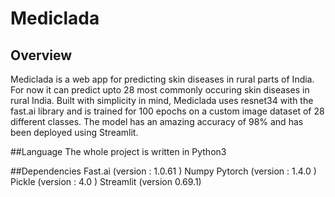 # Mediclada

## Overview
Mediclada is a web app for predicting skin diseases in rural parts of India. For now it can predict upto 28 most commonly occuring skin diseases in rural India.
Built with simplicity in mind, Mediclada uses resnet34 with the fast.ai library and is trained for 100 epochs on a custom image dataset of 28 different classes.
The model has an amazing accuracy of 98% and has been deployed using Streamlit.

##Language
The whole project is written in Python3

##Dependencies 
Fast.ai (version : 1.0.61 )
Numpy
Pytorch (version : 1.4.0 )
Pickle (version : 4.0 )
Streamlit (version 0.69.1)
